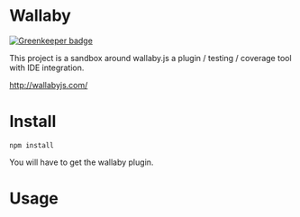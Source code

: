
# Wallaby

[![Greenkeeper badge](https://badges.greenkeeper.io/wookets/wallaby-sandbox.svg)](https://greenkeeper.io/)

This project is a sandbox around wallaby.js a plugin / testing / coverage tool with IDE integration. 
 
http://wallabyjs.com/


# Install

```
npm install
```

You will have to get the wallaby plugin. 


# Usage

